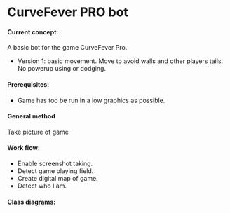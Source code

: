 # CurveFever PRO bot

#### Current concept:

A basic bot for the game CurveFever Pro.

- Version 1: basic movement. Move to avoid walls and other players tails. No powerup using or dodging.







#### Prerequisites:

- Game has too be run in a low graphics as possible.



#### General method

Take picture of game



#### Work flow: 

- Enable screenshot taking.
- Detect game playing field.
- Create digital map of game. 
- Detect who I am.



#### Class diagrams:

